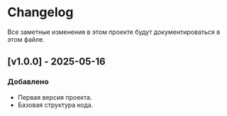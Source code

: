 # Changelog

Все заметные изменения в этом проекте будут документироваться в этом файле.

## [v1.0.0] - 2025-05-16
### Добавлено
- Первая версия проекта.
- Базовая структура кода.
